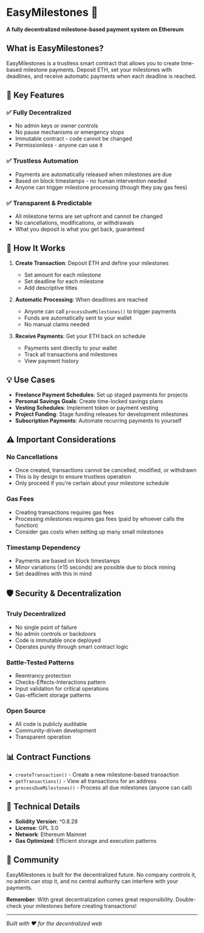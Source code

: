 # EasyMilestones 🎯

**A fully decentralized milestone-based payment system on Ethereum**

## What is EasyMilestones?

EasyMilestones is a trustless smart contract that allows you to create time-based milestone payments. Deposit ETH, set your milestones with deadlines, and receive automatic payments when each deadline is reached.

## 🌟 Key Features

### ✅ **Fully Decentralized**
- No admin keys or owner controls
- No pause mechanisms or emergency stops
- Immutable contract - code cannot be changed
- Permissionless - anyone can use it

### ✅ **Trustless Automation**
- Payments are automatically released when milestones are due
- Based on block timestamps - no human intervention needed
- Anyone can trigger milestone processing (though they pay gas fees)

### ✅ **Transparent & Predictable**
- All milestone terms are set upfront and cannot be changed
- No cancellations, modifications, or withdrawals
- What you deposit is what you get back, guaranteed

## 🚀 How It Works

1. **Create Transaction**: Deposit ETH and define your milestones
   - Set amount for each milestone
   - Set deadline for each milestone
   - Add descriptive titles

2. **Automatic Processing**: When deadlines are reached
   - Anyone can call `processDueMilestones()` to trigger payments
   - Funds are automatically sent to your wallet
   - No manual claims needed

3. **Receive Payments**: Get your ETH back on schedule
   - Payments sent directly to your wallet
   - Track all transactions and milestones
   - View payment history

## 💡 Use Cases

- **Freelance Payment Schedules**: Set up staged payments for projects
- **Personal Savings Goals**: Create time-locked savings plans
- **Vesting Schedules**: Implement token or payment vesting
- **Project Funding**: Stage funding releases for development milestones
- **Subscription Payments**: Automate recurring payments to yourself

## ⚠️ Important Considerations

### **No Cancellations**
- Once created, transactions cannot be cancelled, modified, or withdrawn
- This is by design to ensure trustless operation
- Only proceed if you're certain about your milestone schedule

### **Gas Fees**
- Creating transactions requires gas fees
- Processing milestones requires gas fees (paid by whoever calls the function)
- Consider gas costs when setting up many small milestones

### **Timestamp Dependency**
- Payments are based on block timestamps
- Minor variations (±15 seconds) are possible due to block mining
- Set deadlines with this in mind

## 🛡️ Security & Decentralization

### **Truly Decentralized**
- No single point of failure
- No admin controls or backdoors
- Code is immutable once deployed
- Operates purely through smart contract logic

### **Battle-Tested Patterns**
- Reentrancy protection
- Checks-Effects-Interactions pattern
- Input validation for critical operations
- Gas-efficient storage patterns

### **Open Source**
- All code is publicly auditable
- Community-driven development
- Transparent operation

## 📊 Contract Functions

- `createTransaction()` - Create a new milestone-based transaction
- `getTransactions()` - View all transactions for an address
- `processDueMilestones()` - Process all due milestones (anyone can call)

## 🔧 Technical Details

- **Solidity Version**: ^0.8.28
- **License**: GPL 3.0
- **Network**: Ethereum Mainnet
- **Gas Optimized**: Efficient storage and execution patterns

## 🤝 Community

EasyMilestones is built for the decentralized future. No company controls it, no admin can stop it, and no central authority can interfere with your payments.

**Remember**: With great decentralization comes great responsibility. Double-check your milestones before creating transactions!

---

*Built with ❤️ for the decentralized web*